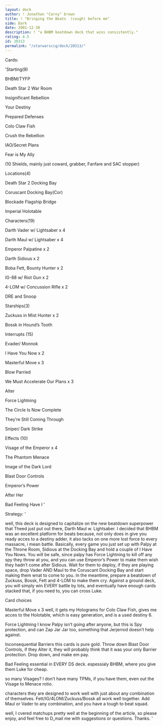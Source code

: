 ```yaml
---
layout: deck
author: ! Jonathan "Carny" brown
title: ! "Bringing the Beats  (cough) before me"
side: Dark
date: 2001-12-30
description: ! "a BHBM beatdown deck that wins consistently."
rating: 4.5
id: 20313
permalink: "/starwarsccg/deck/20313/"
---
```

Cards: 

'Starting(9)


BHBM/TYFP

Death Star 2 War Room

Insignificant Rebellion

Your Destiny

Prepared Defenses

Colo Claw Fish

Crush the Rebellion

IAO/Secret Plans

Fear is My Ally

(10 Shields, mainly just coward, grabber, Fanfare and SAC stopper)


Locations(4)


Death Star 2 Docking Bay

Coruscant Docking Bay(Cor)

Blockade Flagship Bridge

Imperial Holotable


Characters(19)


Darth Vader w/ Lightsaber x 4

Darth Maul w/ Lightsaber x 4

Emperor Palpatine x 2

Darth Sidious x 2

Boba Fett, Bounty Hunter x 2

IG-88 w/ Riot Gun x 2

4-LOM w/ Concussion Rifle x 2

DRE and Snoop


Starships(3)


Zuckuss in Mist Hunter x 2

Bossk in Hound’s Tooth


Interrupts (15)


Evader/ Monnok

I Have You Now x 2

Masterful Move x 3

Blow Parried

We Must Accelerate Our Plans x 3

Alter

Force Lightning

The Circle Is Now Complete

They’re Still Coming Through

Sniper/ Dark Strike



Effects (10)


Visage of the Emperor x 4

The Phantom Menace

Image of the Dark Lord

Blast Door Controls

Emperor’s Power

After Her

Bad Feeling Have I '

Strategy: '

well, this deck is designed to capitalize on the  new beatdown superpower that Theed just put out there, Darth Maul w. Lightsaber. I decided that BHBM was an excellent platform for beats because, not only does in give you ready acces to a destiny adder, it also tacks on one more lost force to every massacre, i mean battle. Basically, every game you just set up with Palpy at the Throne Room, Sidious at the Docking Bay and hold a couple of I Have You Nows. You will be safe, since palpy has Force Lightning to kill off any spy they throw at you, and you can use Emperor’s Power to make them wish they hadn’t come after Sidious. Wait for them to deploy, if they are playing space, drop Vader AND Maul to the Coruscant Docking Bay and start making them wnat to come to you. In the meantime, prepare a beatdown of Zuckuss, Bossk, Fett and 4-LOM to make them cry. Against a ground deck, you will simply win EVERY battle by lots, and eventually have enough cards stacked that, if you need to, you can cross Luke.


Card choices


Masterful Move x 3 well, it gets my Holograms for Colo Claw Fish, gives me acces to the Holotable, which is easy generation, and is a used destiny 6. 


Force Lightning I know Palpy isn’t going after anyone, but this is Spy protection, and can Zap Jar Jar too, something that Jerjerrod doesn’t help against.


Inconsequential Barriers this cards is pure gold. Throw down Blast Door Controls, if they Alter it, they will probably think that it was your only Barrier protection. Drop down, and make em pay.


Bad Feeling essential in EVERY DS deck. espessialy BHBM, where you give them Luke for cheap.


so many Visages?  I don’t have many TPMs, if you have them, even out the Visage to Menace rotio.


characters they are designed to work well with just about any combination of themselves. Fett/IG/4LOM/Zuckuss/Bossk all work well together. Add Maul or Vader to any combination, and you have a tough to beat squad.


well, I cvered matchups pretty well at the beginning of the article, so please enjoy, and feel free to D_mail me with suggestions or questions. Thanks. '
